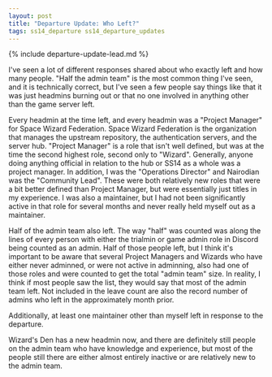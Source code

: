 ```yaml
---
layout: post
title: "Departure Update: Who Left?"
tags: ss14_departure ss14_departure_updates
---
```

{% include departure-update-lead.md %}

I've seen a lot of different responses shared about who exactly left and how many people. "Half the admin team" is the most common thing I've seen, and it is technically correct, but I've seen a few people say things like that it was just headmins burning out or that no one involved in anything other than the game server left.

Every headmin at the time left, and every headmin was a "Project Manager" for Space Wizard Federation. Space Wizard Federation is the organization that manages the upstream repository, the authentication servers, and the server hub. "Project Manager" is a role that isn't well defined, but was at the time the second highest role, second only to "Wizard". Generally, anyone doing anything official in relation to the hub or SS14 as a whole was a project manager. In addition, I was the "Operations Director" and Nairodian was the "Community Lead". These were both relatively new roles that were a bit better defined than Project Manager, but were essentially just titles in my experience. I was also a maintainer, but I had not been significantly active in that role for several months and never really held myself out as a maintainer.

Half of the admin team also left. The way "half" was counted was along the lines of every person with either the trialmin or game admin role in Discord being counted as an admin. Half of those people left, but I think it's important to be aware that several Project Managers and Wizards who have either never adminned, or were not active in adminning, also had one of those roles and were counted to get the total "admin team" size. In reality, I think if most people saw the list, they would say that most of the admin team left. Not included in the leave count are also the record number of admins who left in the approximately month prior.

Additionally, at least one maintainer other than myself left in response to the departure.

Wizard's Den has a new headmin now, and there are definitely still people on the admin team who have knowledge and experience, but most of the people still there are either almost entirely inactive or are relatively new to the admin team.
